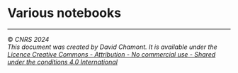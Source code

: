 
# Various notebooks

---
© *CNRS 2024*  
*This document was created by David Chamont. It is available under the [Licence Creative Commons - Attribution - No commercial use - Shared under the conditions 4.0 International](http://creativecommons.org/licenses/by-nc-sa/4.0/)*
